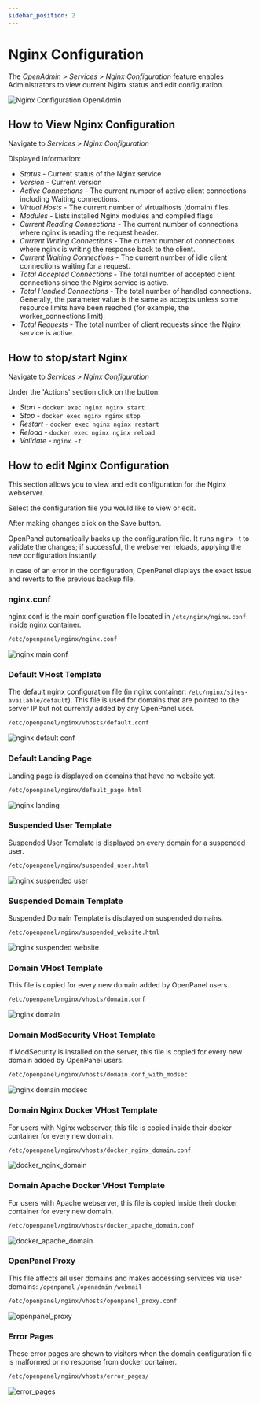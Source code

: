```yaml
---
sidebar_position: 2
---
```


# Nginx Configuration

The *OpenAdmin > Services > Nginx Configuration* feature enables Administrators to view current Nginx status and edit configuration.

![Nginx Configuration OpenAdmin](/img/admin/openadmin_services_nginx.png)

## How to View Nginx Configuration

Navigate to *Services > Nginx Configuration*

Displayed information:
- *Status* - Current status of the Nginx service
- *Version* - Current version
- *Active Connections* - The current number of active client connections including Waiting connections.
- *Virtual Hosts* - The current number of virtualhosts (domain) files.
- *Modules* - Lists installed Nginx modules and compiled flags
- *Current Reading Connections* - The current number of connections where nginx is reading the request header.
- *Current Writing Connections* - The current number of connections where nginx is writing the response back to the client.
- *Current Waiting Connections* - The current number of idle client connections waiting for a request.
- *Total Accepted Connections* - The total number of accepted client connections since the Nginx service is active.
- *Total Handled Connections* - The total number of handled connections. Generally, the parameter value is the same as accepts unless some resource limits have been reached (for example, the worker_connections limit).
- *Total Requests* - The total number of client requests since the Nginx service is active.

## How to stop/start Nginx

Navigate to *Services > Nginx Configuration*

Under the 'Actions' section click on the button:

- *Start* - `docker exec nginx nginx start`
- *Stop* - `docker exec nginx nginx stop`
- *Restart* - `docker exec nginx nginx restart`
- *Reload* - `docker exec nginx nginx reload`
- *Validate* - `nginx -t`


## How to edit Nginx Configuration

This section allows you to view and edit configuration for the Nginx webserver. 

Select the configuration file you would like to view or edit.

After making changes click on the Save button.

OpenPanel automatically backs up the configuration file. It runs nginx -t to validate the changes; if successful, the webserver reloads, applying the new configuration instantly.

In case of an error in the configuration, OpenPanel displays the exact issue and reverts to the previous backup file.


### nginx.conf
nginx.conf is the main configuration file located in `/etc/nginx/nginx.conf` inside nginx container.

```bash
/etc/openpanel/nginx/nginx.conf
```

![nginx main conf](/img/admin/nginx/nginx_mainconf.png)



### Default VHost Template
The default nginx configuration file (in nginx container: `/etc/nginx/sites-available/default`). This file is used for domains that are pointed to the server IP but not currently added by any OpenPanel user.

```bash
/etc/openpanel/nginx/vhosts/default.conf
```
![nginx default conf](/img/admin/nginx/nginx_defaultconf.png)

### Default Landing Page
Landing page is displayed on domains that have no website yet.
```bash
/etc/openpanel/nginx/default_page.html
```
![nginx landing](/img/admin/nginx/nginx_landing.png)


### Suspended User Template
Suspended User Template is displayed on every domain for a suspended user.
```bash
/etc/openpanel/nginx/suspended_user.html
```
![nginx suspended user](/img/admin/nginx/nginx_suspendeduser.png)


### Suspended Domain Template
Suspended Domain Template is displayed on suspended domains.
```bash
/etc/openpanel/nginx/suspended_website.html
```
![nginx suspended website](/img/admin/nginx/nginx_suspendedwebsite.png)

### Domain VHost Template
This file is copied for every new domain added by OpenPanel users.
```bash
/etc/openpanel/nginx/vhosts/domain.conf
```
![nginx domain](/img/admin/nginx/nginx_domain.png)

### Domain ModSecurity VHost Template
If ModSecurity is installed on the server, this file is copied for every new domain added by OpenPanel users.
```bash
/etc/openpanel/nginx/vhosts/domain.conf_with_modsec
```
![nginx domain modsec](/img/admin/nginx/nginx_domainmodsec.png)


### Domain Nginx Docker VHost Template
For users with Nginx webserver, this file is copied inside their docker container for every new domain.
```bash
/etc/openpanel/nginx/vhosts/docker_nginx_domain.conf
```
![docker_nginx_domain](/img/admin/nginx/docker_nginx_domain.png)

### Domain Apache Docker VHost Template
For users with Apache webserver, this file is copied inside their docker container for every new domain.
```bash
/etc/openpanel/nginx/vhosts/docker_apache_domain.conf
```
![docker_apache_domain](/img/admin/nginx/docker_apache_domain.png)

### OpenPanel Proxy
This file affects all user domains and makes accessing services via user domains: `/openpanel` `/openadmin` `/webmail`
```bash
/etc/openpanel/nginx/vhosts/openpanel_proxy.conf
```
![openpanel_proxy](/img/admin/nginx/openpanel_proxy.png)


### Error Pages
These error pages are shown to visitors when the domain configuration file is malformed or no response from docker container.
```bash
/etc/openpanel/nginx/vhosts/error_pages/
```
![error_pages](/img/admin/nginx/error_pages.png)




